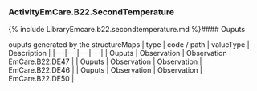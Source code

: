 ### ActivityEmCare.B22.SecondTemperature

{% include LibraryEmcare.b22.secondtemperature.md %}#### Ouputs

ouputs generated by the structureMaps
 | type | code / path | valueType | Description |
 |---|---|---|---|
| Ouputs | Observation | Observation | EmCare.B22.DE47 |
| Ouputs | Observation | Observation | EmCare.B22.DE46 |
| Ouputs | Observation | Observation | EmCare.B22.DE50 |
